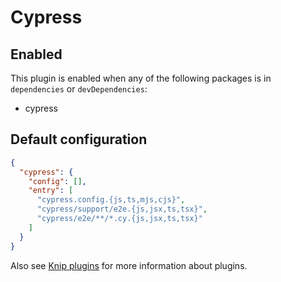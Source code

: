 # Cypress

## Enabled

This plugin is enabled when any of the following packages is in `dependencies` or `devDependencies`:

- cypress

## Default configuration

```json
{
  "cypress": {
    "config": [],
    "entry": [
      "cypress.config.{js,ts,mjs,cjs}",
      "cypress/support/e2e.{js,jsx,ts,tsx}",
      "cypress/e2e/**/*.cy.{js,jsx,ts,tsx}"
    ]
  }
}
```

Also see [Knip plugins](https://github.com/webpro/knip/blob/next/README.md#plugins) for more information about plugins.
